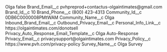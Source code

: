 <?xml version="1.0" encoding="UTF-8"?>
<CustomMetadata xmlns="http://soap.sforce.com/2006/04/metadata" xmlns:xsi="http://www.w3.org/2001/XMLSchema-instance" xmlns:xsd="http://www.w3.org/2001/XMLSchema">
    <label>Olga</label>
    <protected>false</protected>
    <values>
        <field>Brand_Email__c</field>
        <value xsi:type="xsd:string">pvhpreprod+contactus-olgaintimates@gmail.com</value>
    </values>
    <values>
        <field>Brand_Id__c</field>
        <value xsi:type="xsd:string">10</value>
    </values>
    <values>
        <field>Brand_Phone__c</field>
        <value xsi:type="xsd:string">(800) 423-4313</value>
    </values>
    <values>
        <field>Community_Id__c</field>
        <value xsi:type="xsd:string">0DB6C0000008PMtWAM</value>
    </values>
    <values>
        <field>Community_Name__c</field>
        <value xsi:type="xsd:string">Olga</value>
    </values>
    <values>
        <field>Inbound_Brand_Email__c</field>
        <value xsi:nil="true"/>
    </values>
    <values>
        <field>Outbound_Privacy_Email__c</field>
        <value xsi:nil="true"/>
    </values>
    <values>
        <field>Personal_Info_Link__c</field>
        <value xsi:type="xsd:string">https://olgaintimates.com/donotsell</value>
    </values>
    <values>
        <field>Privacy_Auto_Response_Email_Template__c</field>
        <value xsi:type="xsd:string">Olga Auto-Response</value>
    </values>
    <values>
        <field>Privacy_Email__c</field>
        <value xsi:type="xsd:string">privacysupport@olgaintimates.com</value>
    </values>
    <values>
        <field>Privacy_Policy__c</field>
        <value xsi:type="xsd:string">https://www.pvh.com/privacy-policy</value>
    </values>
    <values>
        <field>Survey_Name__c</field>
        <value xsi:type="xsd:string">Olga Survey</value>
    </values>
</CustomMetadata>
